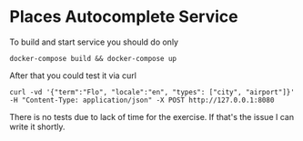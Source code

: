 # Places Autocomplete Service

To build and start service you should do only
```
docker-compose build && docker-compose up
```

After that you could test it via curl

```
curl -vd '{"term":"Flo", "locale":"en", "types": ["city", "airport"]}' -H "Content-Type: application/json" -X POST http://127.0.0.1:8080
```

There is no tests due to lack of time for the exercise. If that's the issue I can write it shortly.
